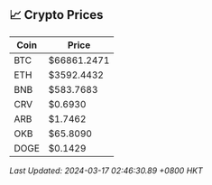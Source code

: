 ## 📈 Crypto Prices

| Coin | Price |
| ---- | ----- |
| BTC | $66861.2471 |
| ETH | $3592.4432 |
| BNB | $583.7683 |
| CRV | $0.6930 |
| ARB | $1.7462 |
| OKB | $65.8090 |
| DOGE | $0.1429 |

_Last Updated: 2024-03-17 02:46:30.89 +0800 HKT_